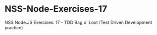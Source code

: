 # NSS-Node-Exercises-17
NSS Node.JS Exercises: 17 - TDD Bag o' Loot (Test Driven Development practice)
